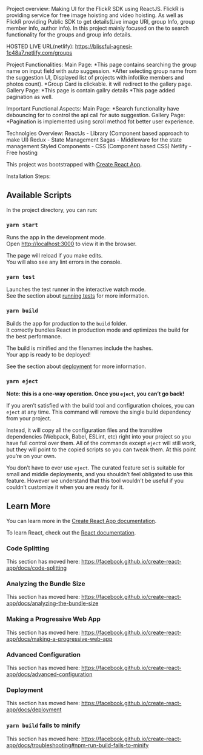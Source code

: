 Project overview:
  Making UI for the FlickR SDK using ReactJS. FlickR is providing service for free image hoisting and video hoisting. As well as FlickR providing Public SDK to get details(Live image URl, group Info, group member info, author info).
  In this project mainly focused on the to search functionality for the groups and group info details.
  
  HOSTED LIVE URL(netlify):  https://blissful-agnesi-1c48a7.netlify.com/groups

Project Functionalities:
  Main Page:
    *This page contains searching the group name on input field with auto suggession.
    *After selecting group name from the suggestion UI, Displayed list of projects with info(like members and photos count).
    *Group Card is clickable. it will redirect to the gallery page.
  Gallery Page:
    *This page is contain gallry details
    *This page added pagination as well.
    
Important Functional Aspects:
   Main Page:
     *Search functionality have debouncing for to control the api call for auto suggestion.
   Gallery Page:
     *Pagination is implemented using scroll method fot better user experience.
     
  
 Technolgies Overview:
   ReactJs - Library (Component based approach to make UI)
   Redux - State Management
   Sagas - Middleware for the state management
   Styled Components - CSS (Component based CSS)
   Netlify - Free hosting 
   
   
 
  
This project was bootstrapped with [Create React App](https://github.com/facebook/create-react-app).

Installation Steps:
  
## Available Scripts

In the project directory, you can run:

### `yarn start`

Runs the app in the development mode.<br />
Open [http://localhost:3000](http://localhost:3000) to view it in the browser.

The page will reload if you make edits.<br />
You will also see any lint errors in the console.

### `yarn test`

Launches the test runner in the interactive watch mode.<br />
See the section about [running tests](https://facebook.github.io/create-react-app/docs/running-tests) for more information.

### `yarn build`

Builds the app for production to the `build` folder.<br />
It correctly bundles React in production mode and optimizes the build for the best performance.

The build is minified and the filenames include the hashes.<br />
Your app is ready to be deployed!

See the section about [deployment](https://facebook.github.io/create-react-app/docs/deployment) for more information.

### `yarn eject`

**Note: this is a one-way operation. Once you `eject`, you can’t go back!**

If you aren’t satisfied with the build tool and configuration choices, you can `eject` at any time. This command will remove the single build dependency from your project.

Instead, it will copy all the configuration files and the transitive dependencies (Webpack, Babel, ESLint, etc) right into your project so you have full control over them. All of the commands except `eject` will still work, but they will point to the copied scripts so you can tweak them. At this point you’re on your own.

You don’t have to ever use `eject`. The curated feature set is suitable for small and middle deployments, and you shouldn’t feel obligated to use this feature. However we understand that this tool wouldn’t be useful if you couldn’t customize it when you are ready for it.

## Learn More

You can learn more in the [Create React App documentation](https://facebook.github.io/create-react-app/docs/getting-started).

To learn React, check out the [React documentation](https://reactjs.org/).

### Code Splitting

This section has moved here: https://facebook.github.io/create-react-app/docs/code-splitting

### Analyzing the Bundle Size

This section has moved here: https://facebook.github.io/create-react-app/docs/analyzing-the-bundle-size

### Making a Progressive Web App

This section has moved here: https://facebook.github.io/create-react-app/docs/making-a-progressive-web-app

### Advanced Configuration

This section has moved here: https://facebook.github.io/create-react-app/docs/advanced-configuration

### Deployment

This section has moved here: https://facebook.github.io/create-react-app/docs/deployment

### `yarn build` fails to minify

This section has moved here: https://facebook.github.io/create-react-app/docs/troubleshooting#npm-run-build-fails-to-minify
